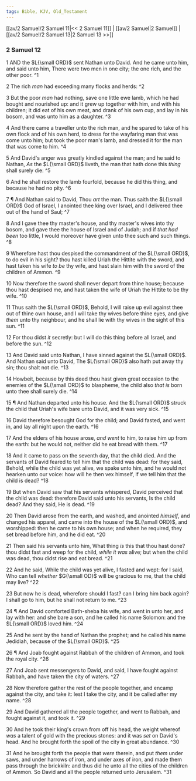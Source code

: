 ```yaml
---
tags: Bible, KJV, Old_Testament
---
```


[[av/2 Samuel/2 Samuel 11|<< 2 Samuel 11]] | [[av/2 Samuel|2 Samuel]] | [[av/2 Samuel/2 Samuel 13|2 Samuel 13 >>]]

### 2 Samuel 12

1 AND the $L{\small ORD}$ sent Nathan unto David. And he came unto him, and said unto him, There were two men in one city; the one rich, and the other poor. ^1

2 The rich _man_ had exceeding many flocks and herds: ^2

3 But the poor _man_ had nothing, save one little ewe lamb, which he had bought and nourished up: and it grew up together with him, and with his children; it did eat of his own meat, and drank of his own cup, and lay in his bosom, and was unto him as a daughter. ^3

4 And there came a traveller unto the rich man, and he spared to take of his own flock and of his own herd, to dress for the wayfaring man that was come unto him; but took the poor man's lamb, and dressed it for the man that was come to him. ^4

5 And David's anger was greatly kindled against the man; and he said to Nathan, _As_ the $L{\small ORD}$ liveth, the man that hath done this _thing_ shall surely die: ^5

6 And he shall restore the lamb fourfold, because he did this thing, and because he had no pity. ^6

7 ¶ And Nathan said to David, Thou _art_ the man. Thus saith the $L{\small ORD}$ God of Israel, I anointed thee king over Israel, and I delivered thee out of the hand of Saul; ^7

8 And I gave thee thy master's house, and thy master's wives into thy bosom, and gave thee the house of Israel and of Judah; and if _that_ _had_ _been_ too little, I would moreover have given unto thee such and such things. ^8

9 Wherefore hast thou despised the commandment of the $L{\small ORD}$, to do evil in his sight? thou hast killed Uriah the Hittite with the sword, and hast taken his wife _to_ _be_ thy wife, and hast slain him with the sword of the children of Ammon. ^9

10 Now therefore the sword shall never depart from thine house; because thou hast despised me, and hast taken the wife of Uriah the Hittite to be thy wife. ^10

11 Thus saith the $L{\small ORD}$, Behold, I will raise up evil against thee out of thine own house, and I will take thy wives before thine eyes, and give _them_ unto thy neighbour, and he shall lie with thy wives in the sight of this sun. ^11

12 For thou didst _it_ secretly: but I will do this thing before all Israel, and before the sun. ^12

13 And David said unto Nathan, I have sinned against the $L{\small ORD}$. And Nathan said unto David, The $L{\small ORD}$ also hath put away thy sin; thou shalt not die. ^13

14 Howbeit, because by this deed thou hast given great occasion to the enemies of the $L{\small ORD}$ to blaspheme, the child also _that_ _is_ born unto thee shall surely die. ^14

15 ¶ And Nathan departed unto his house. And the $L{\small ORD}$ struck the child that Uriah's wife bare unto David, and it was very sick. ^15

16 David therefore besought God for the child; and David fasted, and went in, and lay all night upon the earth. ^16

17 And the elders of his house arose, _and_ _went_ to him, to raise him up from the earth: but he would not, neither did he eat bread with them. ^17

18 And it came to pass on the seventh day, that the child died. And the servants of David feared to tell him that the child was dead: for they said, Behold, while the child was yet alive, we spake unto him, and he would not hearken unto our voice: how will he then vex himself, if we tell him that the child is dead? ^18

19 But when David saw that his servants whispered, David perceived that the child was dead: therefore David said unto his servants, Is the child dead? And they said, He is dead. ^19

20 Then David arose from the earth, and washed, and anointed _himself_, and changed his apparel, and came into the house of the $L{\small ORD}$, and worshipped: then he came to his own house; and when he required, they set bread before him, and he did eat. ^20

21 Then said his servants unto him, What thing _is_ this that thou hast done? thou didst fast and weep for the child, _while_ _it_ _was_ alive; but when the child was dead, thou didst rise and eat bread. ^21

22 And he said, While the child was yet alive, I fasted and wept: for I said, Who can tell _whether_ $G{\small OD}$ will be gracious to me, that the child may live? ^22

23 But now he is dead, wherefore should I fast? can I bring him back again? I shall go to him, but he shall not return to me. ^23

24 ¶ And David comforted Bath-sheba his wife, and went in unto her, and lay with her: and she bare a son, and he called his name Solomon: and the $L{\small ORD}$ loved him. ^24

25 And he sent by the hand of Nathan the prophet; and he called his name Jedidiah, because of the $L{\small ORD}$. ^25

26 ¶ And Joab fought against Rabbah of the children of Ammon, and took the royal city. ^26

27 And Joab sent messengers to David, and said, I have fought against Rabbah, and have taken the city of waters. ^27

28 Now therefore gather the rest of the people together, and encamp against the city, and take it: lest I take the city, and it be called after my name. ^28

29 And David gathered all the people together, and went to Rabbah, and fought against it, and took it. ^29

30 And he took their king's crown from off his head, the weight whereof _was_ a talent of gold with the precious stones: and it was _set_ on David's head. And he brought forth the spoil of the city in great abundance. ^30

31 And he brought forth the people that _were_ therein, and put _them_ under saws, and under harrows of iron, and under axes of iron, and made them pass through the brickkiln: and thus did he unto all the cities of the children of Ammon. So David and all the people returned unto Jerusalem. ^31
